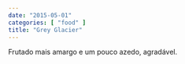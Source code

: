 ```yaml
---
date: "2015-05-01"
categories: [ "food" ]
title: "Grey Glacier"
---
```

Frutado mais amargo e um pouco azedo, agradável.
